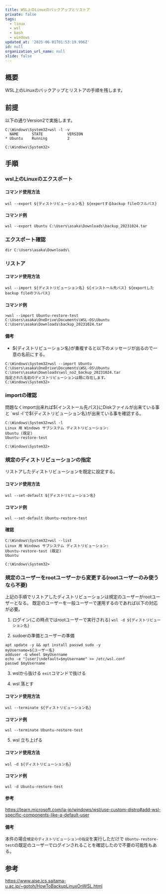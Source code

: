 ```yaml
---
title: WSL上のLinuxのバックアップとリストア
private: false
tags:
  - linux
  - wsl
  - bash
  - windows
updated_at: '2025-06-01T01:53:19.996Z'
id: null
organization_url_name: null
slide: false
---
```


## 概要
WSL上のLinuxのバックアップとリストアの手順を残します。

## 前提
以下の通りVersion2で実施します。

```
C:\Windows\System32>wsl -l -v
  NAME      STATE           VERSION
* Ubuntu    Running         2

C:\Windows\System32>
```

## 手順

### wsl上のLinuxのエクスポート

#### コマンド使用方法
`wsl --export ${ディストリビューション名} ${exportするbackup fileのフルパス}`

#### コマンド例
`wsl --export Ubuntu C:\Users\asaka\Downloads\backup_20231024.tar`

### エクスポート確認
`dir C:\Users\asaka\Downloads\`

### リストア

#### コマンド使用方法
`wsl --import ${ディストリビューション名} ${インストール先パス} ${exportしたbackup fileのフルパス}`

#### コマンド例
`>wsl --import Ubuntu-restore-test C:\Users\asaka\OneDrive\Documents\WSL-OS\Ubuntu C:\Users\asaka\Downloads\backup_20231024.tar`

#### 備考
- ${ディストリビューション名}が重複すると以下のメッセージが出るので一意の名前にする。
```
C:\Windows\System32>wsl --import Ubuntu C:\Users\asaka\OneDrive\Documents\WSL-OS\Ubuntu C:\Users\asaka\Downloads\wsl_no2_backup_20231024.tar
指定された名前のディストリビューションは既に存在します。
C:\Windows\System32>
```

### importの確認
問題なくimport出来れば${インストール先パス}にDiskファイルが出来ている事と
`wsl -l`で${ディストリビューション名}が出来ている事を確認する。

```
C:\Windows\System32>wsl -l
Linux 用 Windows サブシステム ディストリビューション:
Ubuntu (既定)
Ubuntu-restore-test

C:\Windows\System32>
```

### 規定のディストリビューションの指定
リストアしたディストリビューションを既定に設定する。

#### コマンド使用方法
`wsl --set-default ${ディストリビューション名}`

#### コマンド例
`wsl --set-default Ubuntu-restore-test`

#### 確認
```
C:\Windows\System32>wsl --list
Linux 用 Windows サブシステム ディストリビューション:
Ubuntu-restore-test (既定)
Ubuntu

C:\Windows\System32>
```

### 規定のユーザーをrootユーザーから変更する(rootユーザーのみ使うなら不要)
上記の手順でリストアしたディストリビューションは規定のユーザーがrootユーザーとなる。
既定のユーザーを一般ユーザーで運用するのであれば以下の対応が必要。

1. ログイン(この時点ではrootユーザーで実行される)
`wsl -d ${ディストリビューション名}`

2. sudoerの準備とユーザーの準備

```
apt update -y && apt install passwd sudo -y
myUsername=${ユーザー名}
adduser -G wheel $myUsername
echo -e "[user]\ndefault=$myUsername" >> /etc/wsl.conf
passwd $myUsername
```

3. wslから抜ける
`exit`コマンドで抜ける

4. wsl 落とす

#### コマンド使用方法
`wsl --terminate ${ディストリビューション名}`

#### コマンド例
`wsl --terminate Ubuntu-restore-test`

5. wsl 立ち上げる

#### コマンド使用方法
`wsl -d ${ディストリビューション名}`

#### コマンド例
`wsl -d Ubuntu-restore-test`

#### 参考
https://learn.microsoft.com/ja-jp/windows/wsl/use-custom-distro#add-wsl-specific-components-like-a-default-user

#### 備考
本件の場合`規定のディストリビューションの指定`を実行しただけで
`Ubuntu-restore-test`の既定のユーザーでログインされることを確認したので不要の可能性もある。

## 参考
https://www.aise.ics.saitama-u.ac.jp/~gotoh/HowToBackupLinuxOnWSL.html